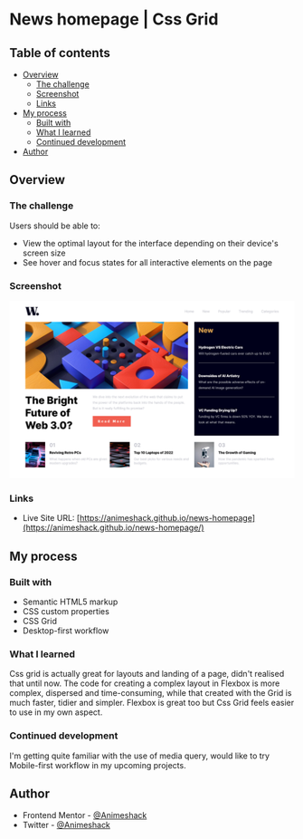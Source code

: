 # News homepage | Css Grid

## Table of contents

- [Overview](#overview)
  - [The challenge](#the-challenge)
  - [Screenshot](#screenshot)
  - [Links](#links)
- [My process](#my-process)
  - [Built with](#built-with)
  - [What I learned](#what-i-learned)
  - [Continued development](#continued-development)
- [Author](#author)


## Overview

### The challenge

Users should be able to:

- View the optimal layout for the interface depending on their device's screen size
- See hover and focus states for all interactive elements on the page

### Screenshot

![](./assets/images/Screenshot%202023-05-23%20at%2013-42-03%20Frontend%20Mentor%20News%20homepage.png)


### Links

- Live Site URL: [https://animeshack.github.io/news-homepage](https://animeshack.github.io/news-homepage/)

## My process

### Built with

- Semantic HTML5 markup
- CSS custom properties
- CSS Grid
- Desktop-first workflow


### What I learned

Css grid is actually great for layouts and landing of a page, didn't realised that until now. The code for creating a complex layout in Flexbox is more complex, dispersed and time-consuming, while that created with the Grid is much faster, tidier and simpler. Flexbox is great too but Css Grid feels easier to use in my own aspect.

### Continued development

I'm getting quite familiar with the use of media query, would like to try Mobile-first workflow in my upcoming projects. 


## Author

- Frontend Mentor - [@Animeshack](https://www.frontendmentor.io/profile/animeshack)
- Twitter - [@Animeshack](https://www.twitter.com/Animeshack)


